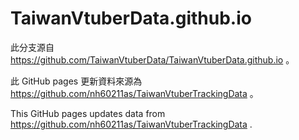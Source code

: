 # TaiwanVtuberData.github.io

此分支源自 https://github.com/TaiwanVtuberData/TaiwanVtuberData.github.io 。

此 GitHub pages 更新資料來源為 https://github.com/nh60211as/TaiwanVtuberTrackingData 。

This GitHub pages updates data from https://github.com/nh60211as/TaiwanVtuberTrackingData .
